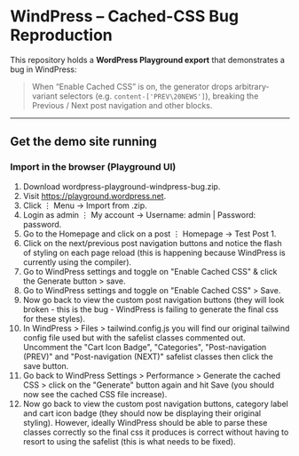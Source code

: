 # WindPress – Cached-CSS Bug Reproduction

This repository holds a **WordPress Playground export** that demonstrates a bug in WindPress:  
> When “Enable Cached CSS” is on, the generator drops arbitrary-variant selectors (e.g. `content-['PREV\20NEWS']`), breaking the Previous / Next post navigation and other blocks.

---

## Get the demo site running

### Import in the browser (Playground UI)

1. Download wordpress-playground-windpress-bug.zip.
2. Visit <https://playground.wordpress.net>.  
3. Click ⋮ Menu → Import from .zip.
4. Login as admin ⋮ My account → Username: admin | Password: password.
5. Go to the Homepage and click on a post ⋮ Homepage → Test Post 1.
6. Click on the next/previous post navigation buttons and notice the flash of styling on each page reload (this is happening because WindPress is currently using the compiler).
7. Go to WindPress settings and toggle on "Enable Cached CSS" & click the Generate button > save.
8. Go to WindPress settings and toggle on "Enable Cached CSS" > Save.
9. Now go back to view the custom post navigation buttons (they will look broken - this is the bug - WindPress is failing to generate the final css for these styles).
10. In WindPress > Files > tailwind.config.js you will find our original tailwind config file used but with the safelist classes commented out. Uncomment the "Cart Icon Badge", "Categories", "Post-navigation (PREV)" and "Post-navigation (NEXT)" safelist classes then click the save button.
11. Go back to WindPress Settings > Performance > Generate the cached CSS > click on the "Generate" button again and hit Save (you should now see the cached CSS file increase).
12. Now go back to view the custom post navigation buttons, category label and cart icon badge (they should now be displaying their original styling). However, ideally WindPress should be able to parse these classes correctly so the final css it produces is correct without having to resort to using the safelist (this is what needs to be fixed).
